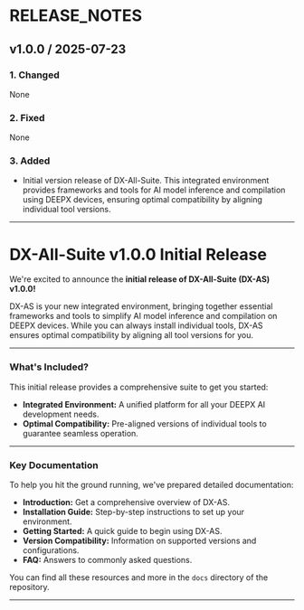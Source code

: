 # RELEASE_NOTES

## v1.0.0 / 2025-07-23
### 1. Changed
None
### 2. Fixed
None
### 3. Added
* Initial version release of DX-All-Suite. This integrated environment provides frameworks and tools for AI model inference and compilation using DEEPX devices, ensuring optimal compatibility by aligning individual tool versions.

---

# DX-All-Suite v1.0.0 Initial Release

We're excited to announce the **initial release of DX-All-Suite (DX-AS) v1.0.0!**

DX-AS is your new integrated environment, bringing together essential frameworks and tools to simplify AI model inference and compilation on DEEPX devices. While you can always install individual tools, DX-AS ensures optimal compatibility by aligning all tool versions for you.

---

### What's Included?

This initial release provides a comprehensive suite to get you started:

* **Integrated Environment:** A unified platform for all your DEEPX AI development needs.
* **Optimal Compatibility:** Pre-aligned versions of individual tools to guarantee seamless operation.

---

### Key Documentation

To help you hit the ground running, we've prepared detailed documentation:

* **Introduction:** Get a comprehensive overview of DX-AS.
* **Installation Guide:** Step-by-step instructions to set up your environment.
* **Getting Started:** A quick guide to begin using DX-AS.
* **Version Compatibility:** Information on supported versions and configurations.
* **FAQ:** Answers to commonly asked questions.

You can find all these resources and more in the `docs` directory of the repository.

---